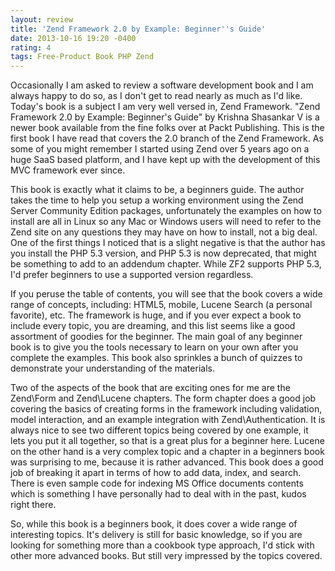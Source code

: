 ```yaml
---
layout: review
title: 'Zend Framework 2.0 by Example: Beginner''s Guide'
date: 2013-10-16 19:20 -0400
rating: 4
tags: Free-Product Book PHP Zend
---
```

Occasionally I am asked to review a software development book and I am always happy to do so, as I don't get to read nearly as much as I'd like. Today's book is a subject I am very well versed in, Zend Framework. "Zend Framework 2.0 by Example: Beginner's Guide" by Krishna Shasankar V is a newer book available from the fine folks over at Packt Publishing. This is the first book I have read that covers the 2.0 branch of the Zend Framework. As some of you might remember I started using Zend over 5 years ago on a huge SaaS based platform, and I have kept up with the development of this MVC framework ever since.

This book is exactly what it claims to be, a beginners guide. The author takes the time to help you setup a working environment using the Zend Server Community Edition packages, unfortunately the examples on how to install are all in Linux so any Mac or Windows users will need to refer to the Zend site on any questions they may have on how to install, not a big deal. One of the first things I noticed that is a slight negative is that the author has you install the PHP 5.3 version, and PHP 5.3 is now deprecated, that might be something to add to an addendum chapter. While ZF2 supports PHP 5.3, I'd prefer beginners to use a supported version regardless.

If you peruse the table of contents, you will see that the book covers a wide range of concepts, including: HTML5, mobile, Lucene Search (a personal favorite), etc. The framework is huge, and if you ever expect a book to include every topic, you are dreaming, and this list seems like a good assortment of goodies for the beginner. The main goal of any beginner book is to give you the tools necessary to learn on your own after you complete the examples. This book also sprinkles a bunch of quizzes to demonstrate your understanding of the materials.

Two of the aspects of the book that are exciting ones for me are the Zend\Form and Zend\Lucene chapters. The form chapter does a good job covering the basics of creating forms in the framework including validation, model interaction, and an example integration with Zend\Authentication. It is always nice to see two different topics being covered by one example, it lets you put it all together, so that is a great plus for a beginner here. Lucene on the other hand is a very complex topic and a chapter in a beginners book was surprising to me, because it is rather advanced. This book does a good job of breaking it apart in terms of how to add data, index, and search. There is even sample code for indexing MS Office documents contents which is something I have personally had to deal with in the past, kudos right there.

So, while this book is a beginners book, it does cover a wide range of interesting topics. It's delivery is still for basic knowledge, so if you are looking for something more than a cookbook type approach, I'd stick with other more advanced books. But still very impressed by the topics covered.
